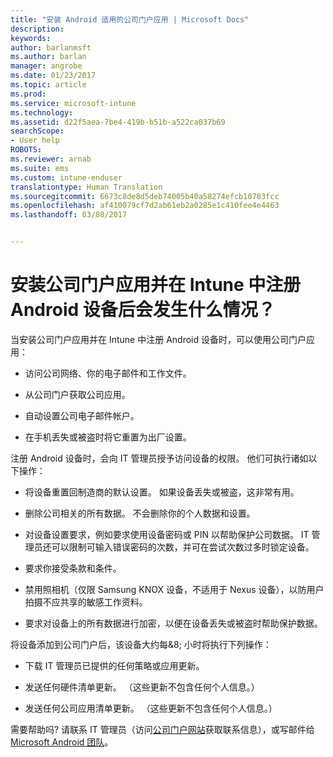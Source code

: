 ```yaml
---
title: "安装 Android 适用的公司门户应用 | Microsoft Docs"
description: 
keywords: 
author: barlanmsft
ms.author: barlan
manager: angrobe
ms.date: 01/23/2017
ms.topic: article
ms.prod: 
ms.service: microsoft-intune
ms.technology: 
ms.assetid: d22f5aea-7be4-419b-b51b-a522ca037b69
searchScope:
- User help
ROBOTS: 
ms.reviewer: arnab
ms.suite: ems
ms.custom: intune-enduser
translationtype: Human Translation
ms.sourcegitcommit: 6673c8de8d5deb74005b40a58274efcb10783fcc
ms.openlocfilehash: af410079cf7d2ab61eb2a0285e1c410fee4e4463
ms.lasthandoff: 03/08/2017


---
```


# <a name="what-happens-if-you-install-the-company-portal-app-and-enroll-your-android-device-in-intune"></a>安装公司门户应用并在 Intune 中注册 Android 设备后会发生什么情况？

当安装公司门户应用并在 Intune 中注册 Android 设备时，可以使用公司门户应用：

-   访问公司网络、你的电子邮件和工作文件。

-   从公司门户获取公司应用。

-   自动设置公司电子邮件帐户。

-   在手机丢失或被盗时将它重置为出厂设置。

注册 Android 设备时，会向 IT 管理员授予访问设备的权限。 他们可执行诸如以下操作：

-   将设备重置回制造商的默认设置。 如果设备丢失或被盗，这非常有用。

-   删除公司相关的所有数据。 不会删除你的个人数据和设置。

-   对设备设置要求，例如要求使用设备密码或 PIN 以帮助保护公司数据。 IT 管理员还可以限制可输入错误密码的次数，并可在尝试次数过多时锁定设备。

-   要求你接受条款和条件。

-   禁用照相机（仅限 Samsung KNOX 设备，不适用于 Nexus 设备），以防用户拍摄不应共享的敏感工作资料。

-   要求对设备上的所有数据进行加密，以便在设备丢失或被盗时帮助保护数据。

将设备添加到公司门户后，该设备大约每&8; 小时将执行下列操作：

-   下载 IT 管理员已提供的任何策略或应用更新。

-   发送任何硬件清单更新。 （这些更新不包含任何个人信息。）

-   发送任何公司应用清单更新。 （这些更新不包含任何个人信息。）

需要帮助吗? 请联系 IT 管理员（访问[公司门户网站](http://portal.manage.microsoft.com)获取联系信息），或写邮件给 [Microsoft Android 团队](mailto:wintunedroidfbk@microsoft.com)。

